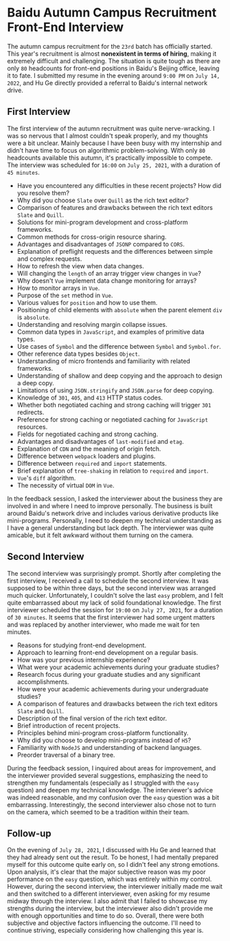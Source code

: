 # Baidu Autumn Campus Recruitment Front-End Interview

The autumn campus recruitment for the `23rd` batch has officially started. This year's recruitment is almost **nonexistent in terms of hiring**, making it extremely difficult and challenging. The situation is quite tough as there are only `80` headcounts for front-end positions in Baidu's Beijing office, leaving it to fate. I submitted my resume in the evening around `9:00 PM` on `July 14, 2022`, and Hu Ge directly provided a referral to Baidu's internal network drive.

## First Interview
The first interview of the autumn recruitment was quite nerve-wracking. I was so nervous that I almost couldn't speak properly, and my thoughts were a bit unclear. Mainly because I have been busy with my internship and didn't have time to focus on algorithmic problem-solving. With only `80` headcounts available this autumn, it's practically impossible to compete. The interview was scheduled for `16:00` on `July 25, 2021`, with a duration of `45 minutes`.

* Have you encountered any difficulties in these recent projects? How did you resolve them?
* Why did you choose `Slate` over `Quill` as the rich text editor?
* Comparison of features and drawbacks between the rich text editors `Slate` and `Quill`.
* Solutions for mini-program development and cross-platform frameworks.
* Common methods for cross-origin resource sharing.
* Advantages and disadvantages of `JSONP` compared to `CORS`.
* Explanation of preflight requests and the differences between simple and complex requests.
* How to refresh the view when data changes.
* Will changing the `length` of an array trigger view changes in `Vue`?
* Why doesn't `Vue` implement data change monitoring for arrays?
* How to monitor arrays in `Vue`.
* Purpose of the `set` method in `Vue`.
* Various values for `position` and how to use them.
* Positioning of child elements with `absolute` when the parent element `div` is `absolute`.
* Understanding and resolving margin collapse issues.
* Common data types in `JavaScript`, and examples of primitive data types.
* Use cases of `Symbol` and the difference between `Symbol` and `Symbol.for`.
* Other reference data types besides `Object`.
* Understanding of micro frontends and familiarity with related frameworks.
* Understanding of shallow and deep copying and the approach to design a deep copy.
* Limitations of using `JSON.stringify` and `JSON.parse` for deep copying.
* Knowledge of `301`, `405`, and `413` HTTP status codes.
* Whether both negotiated caching and strong caching will trigger `301` redirects.
* Preference for strong caching or negotiated caching for `JavaScript` resources.
* Fields for negotiated caching and strong caching.
* Advantages and disadvantages of `last-modified` and `etag`.
* Explanation of `CDN` and the meaning of origin fetch.
* Difference between `webpack` loaders and plugins.
* Difference between `required` and `import` statements.
* Brief explanation of `tree-shaking` in relation to `required` and `import`.
* `Vue`'s `diff` algorithm.
* The necessity of virtual `DOM` in `Vue`.

In the feedback session, I asked the interviewer about the business they are involved in and where I need to improve personally. The business is built around Baidu's network drive and includes various derivative products like mini-programs. Personally, I need to deepen my technical understanding as I have a general understanding but lack depth. The interviewer was quite amicable, but it felt awkward without them turning on the camera.

## Second Interview
The second interview was surprisingly prompt. Shortly after completing the first interview, I received a call to schedule the second interview. It was supposed to be within three days, but the second interview was arranged much quicker. Unfortunately, I couldn't solve the last `easy` problem, and I felt quite embarrassed about my lack of solid foundational knowledge. The first interviewer scheduled the session for `19:00` on `July 27, 2021`, for a duration of `30 minutes`. It seems that the first interviewer had some urgent matters and was replaced by another interviewer, who made me wait for ten minutes.

* Reasons for studying front-end development.
* Approach to learning front-end development on a regular basis.
* How was your previous internship experience?
* What were your academic achievements during your graduate studies?
* Research focus during your graduate studies and any significant accomplishments.
* How were your academic achievements during your undergraduate studies?
* A comparison of features and drawbacks between the rich text editors `Slate` and `Quill`.
* Description of the final version of the rich text editor.
* Brief introduction of recent projects.
* Principles behind mini-program cross-platform functionality.
* Why did you choose to develop mini-programs instead of `H5`?
* Familiarity with `NodeJS` and understanding of backend languages.
* Preorder traversal of a binary tree.

During the feedback session, I inquired about areas for improvement, and the interviewer provided several suggestions, emphasizing the need to strengthen my fundamentals (especially as I struggled with the `easy` question) and deepen my technical knowledge. The interviewer's advice was indeed reasonable, and my confusion over the `easy` question was a bit embarrassing. Interestingly, the second interviewer also chose not to turn on the camera, which seemed to be a tradition within their team.

## Follow-up
On the evening of `July 28, 2021`, I discussed with Hu Ge and learned that they had already sent out the result. To be honest, I had mentally prepared myself for this outcome quite early on, so I didn't feel any strong emotions. Upon analysis, it's clear that the major subjective reason was my poor performance on the `easy` question, which was entirely within my control. However, during the second interview, the interviewer initially made me wait and then switched to a different interviewer, even asking for my resume midway through the interview. I also admit that I failed to showcase my strengths during the interview, but the interviewer also didn't provide me with enough opportunities and time to do so. Overall, there were both subjective and objective factors influencing the outcome. I'll need to continue striving, especially considering how challenging this year is.